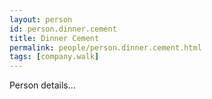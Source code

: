 ```yaml
---
layout: person
id: person.dinner.cement
title: Dinner Cement
permalink: people/person.dinner.cement.html
tags: [company.walk]
---
```


Person details...